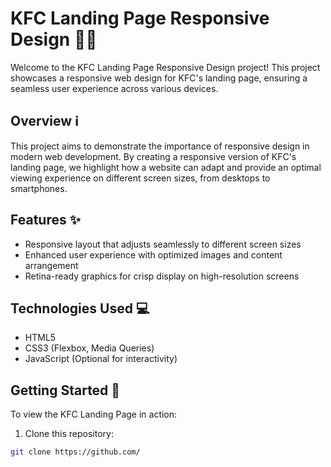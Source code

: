 # KFC Landing Page Responsive Design 🍗🚀

Welcome to the KFC Landing Page Responsive Design project! This project showcases a responsive web design for KFC's landing page, ensuring a seamless user experience across various devices.



## Overview ℹ️

This project aims to demonstrate the importance of responsive design in modern web development. By creating a responsive version of KFC's landing page, we highlight how a website can adapt and provide an optimal viewing experience on different screen sizes, from desktops to smartphones.

## Features ✨

- Responsive layout that adjusts seamlessly to different screen sizes
- Enhanced user experience with optimized images and content arrangement
- Retina-ready graphics for crisp display on high-resolution screens

## Technologies Used 💻

- HTML5
- CSS3 (Flexbox, Media Queries)
- JavaScript (Optional for interactivity)

## Getting Started 🚀

To view the KFC Landing Page in action:

1. Clone this repository:

```bash
git clone https://github.com/
